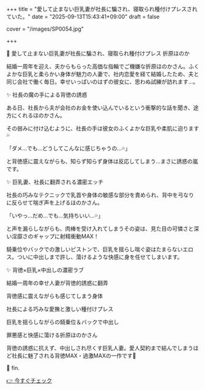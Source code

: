+++
title = "愛して止まない巨乳妻が社長に騙され、寝取られ種付けプレスされていた。"
date = "2025-09-13T15:43:41+09:00"
draft = false

cover = "/images/SP0054.jpg"

+++



💌 愛して止まない巨乳妻が社長に騙され、寝取られ種付けプレス 折原ほのか



結婚一周年を迎え、夫からもらった高価な指輪でご機嫌な折原ほのかさん。ふくよかな巨乳と柔らかい身体が魅力の人妻で、社内恋愛を経て結婚したため、夫と同じ会社で働く毎日。幸せいっぱいのはずの彼女に、思わぬ試練が訪れます…。



✨ 社長の魔の手による背徳の誘惑



ある日、社長から夫が会社のお金を使い込んでいるという衝撃的な話を聞き、途方にくれるほのかさん。

その弱みに付け込むように、社長の手は彼女のふくよかな巨乳や柔肌に迫ります💦

「ダメ…でも…どうしてこんなに感じちゃうの…💦」

と背徳感に震えながらも、知らず知らず身体は反応してしまう…まさに誘惑の嵐です。



✨ 巨乳妻、社長に翻弄される濃密エッチ



社長の巧みなテクニックで乳首や身体の敏感な部分を責められ、背中を弓なりに反らせて喘ぎ声を上げるほのかさん。

「いやっ…だめ…でも…気持ちいい…💦」

と声を漏らしながらも、肉棒を受け入れてしまうその姿は、見た目の可憐さと深い淫靡さのギャップに射精衝動MAX！



騎乗位やバックでの激しいピストンで、巨乳を揺らし喘ぐ姿はたまらないエロス。ついに中出しまで許し、蕩けるような快感に身を任せてしまいます。



✨ 背徳×巨乳×中出しの濃密ラブ



結婚一周年の幸せ人妻が背徳的誘惑に翻弄



背徳感に震えながらも感じてしまう身体



社長による巧みな愛撫と激しい種付けプレス



巨乳を揺らしながらの騎乗位＆バックで中出し



罪悪感と快感に蕩ける折原ほのかさん



背徳の誘惑に抗えず、中出しされ尽くす巨乳人妻。愛人契約まで結んでしまうほど社長に魅了される背徳MAX・過激MAXの一作です💖



💖 fin.



[👉 今すぐチェック](https://clear-tv.com/Direct/9290999-290-82844/moviepages/042623_002/index.html)


